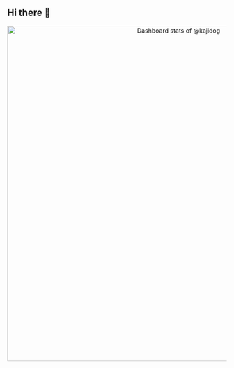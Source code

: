 ## Hi there 👋

<!-- Copy-paste in your Readme.md file -->

<a href="https://next.ossinsight.io/widgets/official/compose-user-dashboard-stats?user_id=51894304" target="_blank" style="display: block" align="center">
  <picture>
    <source media="(prefers-color-scheme: dark)" srcset="https://next.ossinsight.io/widgets/official/compose-user-dashboard-stats/thumbnail.png?user_id=51894304&image_size=auto&color_scheme=dark" width="771" height="auto">
    <img alt="Dashboard stats of @kajidog" src="https://next.ossinsight.io/widgets/official/compose-user-dashboard-stats/thumbnail.png?user_id=51894304&image_size=auto&color_scheme=light" width="771" height="auto">
  </picture>
</a>

<!-- Made with [OSS Insight](https://ossinsight.io/) -->
<!--
**kajidog/kajidog** is a ✨ _special_ ✨ repository because its `README.md` (this file) appears on your GitHub profile.

Here are some ideas to get you started:

- 🔭 I’m currently working on ...
- 🌱 I’m currently learning ...
- 👯 I’m looking to collaborate on ...
- 🤔 I’m looking for help with ...
- 💬 Ask me about ...
- 📫 How to reach me: ...
- 😄 Pronouns: ...
- ⚡ Fun fact: ...
-->
